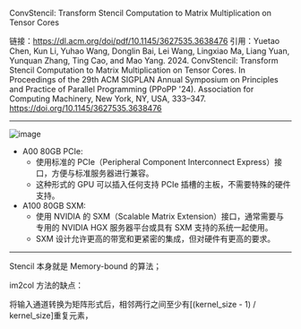 ConvStencil: Transform Stencil Computation to Matrix Multiplication on Tensor Cores

链接：https://dl.acm.org/doi/pdf/10.1145/3627535.3638476
引用：Yuetao Chen, Kun Li, Yuhao Wang, Donglin Bai, Lei Wang, Lingxiao Ma, Liang Yuan, Yunquan Zhang, Ting Cao, and Mao Yang. 2024. ConvStencil: Transform Stencil Computation to Matrix Multiplication on Tensor Cores. In Proceedings of the 29th ACM SIGPLAN Annual Symposium on Principles and Practice of Parallel Programming (PPoPP '24). Association for Computing Machinery, New York, NY, USA, 333–347. https://doi.org/10.1145/3627535.3638476

---
![image](https://github.com/user-attachments/assets/8c65ef9d-829a-4a31-b993-cdefbe66482f)
- A00 80GB PCIe:
	- 使用标准的 PCIe（Peripheral Component Interconnect Express）接口，方便与标准服务器进行兼容。
	- 这种形式的 GPU 可以插入任何支持 PCIe 插槽的主板，不需要特殊的硬件支持。
- A100 80GB SXM:
	- 使用 NVIDIA 的 SXM（Scalable Matrix Extension）接口，通常需要与专用的 NVIDIA HGX 服务器平台或具有 SXM 支持的系统一起使用。
	- SXM 设计允许更高的带宽和更紧密的集成，但对硬件有更高的要求。
---

Stencil 本身就是 Memory-bound 的算法；

im2col 方法的缺点：

将输入通道转换为矩阵形式后，相邻两行之间至少有[(kernel_size - 1) / kernel_size]重复元素，